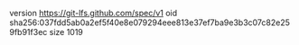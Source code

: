 version https://git-lfs.github.com/spec/v1
oid sha256:037fdd5ab0a2ef5f40e8e079294eee813e37ef7ba9e3b3c07c82e259fb91f3ec
size 1019
